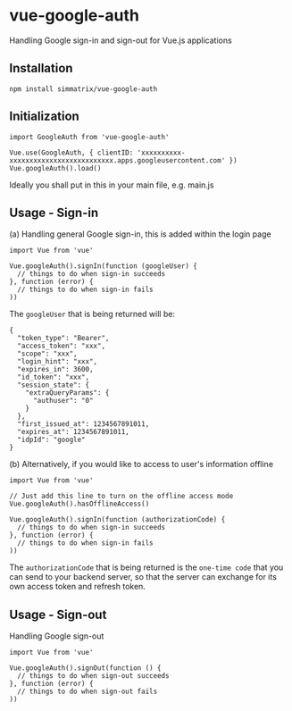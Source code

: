 # vue-google-auth
Handling Google sign-in and sign-out for Vue.js applications

## Installation
`npm install simmatrix/vue-google-auth`

## Initialization
```
import GoogleAuth from 'vue-google-auth'

Vue.use(GoogleAuth, { clientID: 'xxxxxxxxxx-xxxxxxxxxxxxxxxxxxxxxxxxxx.apps.googleusercontent.com' })
Vue.googleAuth().load()
```
Ideally you shall put in this in your main file, e.g. main.js

## Usage - Sign-in
(a) Handling general Google sign-in, this is added within the login page
```
import Vue from 'vue'

Vue.googleAuth().signIn(function (googleUser) { 
  // things to do when sign-in succeeds
}, function (error) {
  // things to do when sign-in fails
))
```

The `googleUser` that is being returned will be:
```
{
  "token_type": "Bearer",
  "access_token": "xxx",
  "scope": "xxx",
  "login_hint": "xxx",
  "expires_in": 3600,
  "id_token": "xxx",
  "session_state": {
    "extraQueryParams": {
      "authuser": "0"
    }
  },
  "first_issued_at": 1234567891011,
  "expires_at": 1234567891011,
  "idpId": "google"
}
```

(b) Alternatively, if you would like to access to user's information offline
```
import Vue from 'vue'

// Just add this line to turn on the offline access mode
Vue.googleAuth().hasOfflineAccess()

Vue.googleAuth().signIn(function (authorizationCode) { 
  // things to do when sign-in succeeds
}, function (error) {
  // things to do when sign-in fails
))
```

The `authorizationCode` that is being returned is the `one-time code` that you can send to your backend server, so that the server can exchange for its own access token and refresh token.

## Usage - Sign-out
Handling Google sign-out
```
import Vue from 'vue'

Vue.googleAuth().signOut(function () { 
  // things to do when sign-out succeeds
}, function (error) {
  // things to do when sign-out fails
))
```
